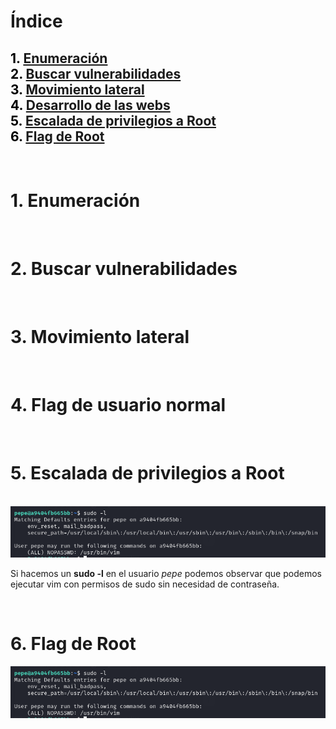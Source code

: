 # **Índice**

<span style="color:black;">1. [ Enumeración](#Enumeración)</span><br>
<span style="color:black;">2. [ Buscar vulnerabilidades](#Vulnerabilidades)</span><br>
<span style="color:black;">3. [ Movimiento lateral](#Movimiento)</span><br>
<span style="color:black;">4. [ Desarrollo de las webs](#Flag1)</span><br>
<span style="color:black;">5. [ Escalada de privilegios a Root](#Escalada)</span><br>
<span style="color:black;">6. [ Flag de Root](#flag-root)</span><br>
---

<br>




<h1 name="Enumeración">1. Enumeración</h1>


<br>

<h1 name="Vulnerabilidades">2. Buscar vulnerabilidades</h1>


<br>

<h1 name="Movimiento">3. Movimiento lateral</h1>


<br>

<h1 name="Flag1">4. Flag de usuario normal</h1>



<br>

<h1 name="Escalada">5. Escalada de privilegios a Root</h1>
<br>
<img src="https://github.com/Dani-ITB24/Proyecto-Final/raw/Grupo5(Eloi-Alan-Fernando-Jose-Zome%C3%B1o)/Assets/A06%20-%20Componentes%20desactualizados/Img/sudo-l.png" alt="sudo -l">

Si hacemos un **sudo -l** en el usuario *pepe* podemos observar que podemos ejecutar vim con permisos de sudo sin necesidad de contraseña.


<br>

<h1 name="flag-root">6. Flag de Root</h1>
<img src="https://github.com/Dani-ITB24/Proyecto-Final/raw/Grupo5(Eloi-Alan-Fernando-Jose-Zome%C3%B1o)/Assets/A06%20-%20Componentes%20desactualizados/Img/sudo-l.png" alt="sudo -l">



